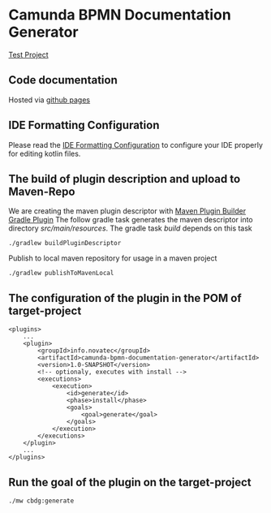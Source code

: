 # Camunda BPMN Documentation Generator

[Test Project](https://github.com/NovatecConsulting/cbdg-maven-test)

## Code documentation
Hosted via [github pages](https://novatecconsulting.github.io/camunda-bpmn-documentation-generator/)

## IDE Formatting Configuration

Please read the [IDE Formatting Configuration](src/docs/config/ide_config.md) to configure your IDE properly for editing
kotlin files.

## The build of plugin description and upload to Maven-Repo
    
We are creating the maven plugin descriptor with [Maven Plugin Builder Gradle Plugin](https://help.liferay.com/hc/en-us/articles/360018170131-Maven-Plugin-Builder-Gradle-Plugin "Maven Plugin Builder Gradle Plugin")
The follow gradle task generates the maven descriptor into directory *src/main/resources*. The gradle task *build* depends on this task

    ./gradlew buildPluginDescriptor

Publish to local maven repository for usage in a maven project    

    ./gradlew publishToMavenLocal

## The configuration of the plugin in the POM of target-project

    <plugins>
        ... 
        <plugin>
            <groupId>info.novatec</groupId>
            <artifactId>camunda-bpmn-documentation-generator</artifactId>
            <version>1.0-SNAPSHOT</version>
            <!-- optionaly, executes with install --> 
            <executions>
                <execution>
                    <id>generate</id>
                    <phase>install</phase>
                    <goals>
                        <goal>generate</goal>
                    </goals>
                </execution>
            </executions>
        </plugin>
        ...
    </plugins>

## Run the goal of the plugin on the target-project 

    ./mw cbdg:generate
